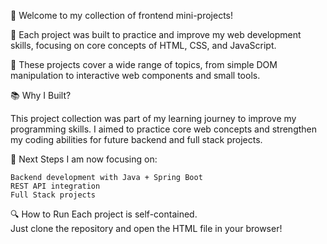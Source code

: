 🌟 Welcome to my collection of frontend mini-projects!  

💜 Each project was built to practice and improve my web development skills, focusing on core concepts of HTML, CSS, and JavaScript.

💜 These projects cover a wide range of topics, from simple DOM manipulation to interactive web components and small tools.

📚 Why I Built?

This project collection was part of my learning journey to improve my programming skills.
I aimed to practice core web concepts and strengthen my coding abilities for future backend and full stack projects.

🌟 Next Steps
I am now focusing on:

    Backend development with Java + Spring Boot
    REST API integration
    Full Stack projects

🔍 How to Run
Each project is self-contained.  
Just clone the repository and open the HTML file in your browser!
